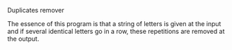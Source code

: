 Duplicates remover

The essence of this program is that a string of letters is given at the input and if several identical letters go in a row, these repetitions are removed at the output.
